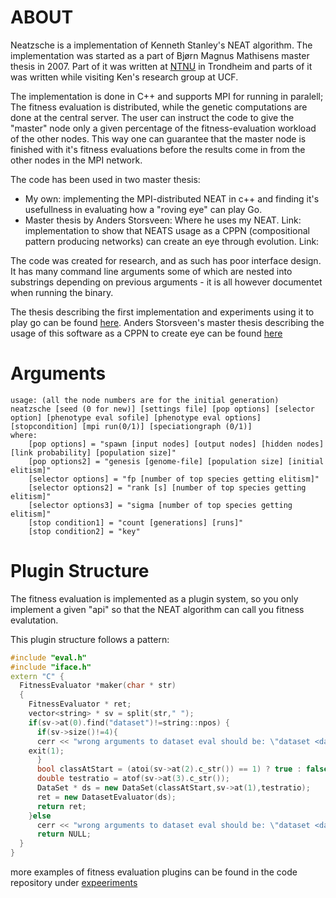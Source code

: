 # ABOUT
Neatzsche is a implementation of Kenneth Stanley's NEAT algorithm.
The implementation was started as a part of Bjørn Magnus Mathisens
master thesis in 2007. Part of it was written at [NTNU](http://www.ntnu.com)
in Trondheim and parts of it was written while visiting Ken's research
group at UCF.

The implementation is done in C++ and supports MPI for running in
paralell; The fitness evaluation is distributed, while the genetic
computations are done at the central server. The user can instruct the
code to give the "master" node only a given percentage of the
fitness-evaluation workload of the other nodes. This way one can
guarantee that the master node is finished with it's fitness
evaluations before the results come in from the other nodes in the MPI network.

The code has been used in two master thesis:
* My own: implementing the MPI-distributed NEAT in c++ and finding
it's usefullness in evaluating how a "roving eye" can play Go.
* Master thesis by Anders Storsveen: Where he uses my NEAT. Link:
  implementation to show that NEATS usage as a CPPN (compositional
  pattern producing networks) can create an eye through evolution. Link:


The code was created for research, and as such has poor interface
design. It has many command line arguments some of which are nested
into substrings depending on previous arguments - it is all however
documentet when running the binary.

The thesis describing the first implementation and experiments using
it to play go can be found
[here](https://github.com/epichub/neatzsche/blob/master/doc/roving-eye-master.pdf?raw=true). Anders
Storsveen's master thesis describing the usage of this software as a
CPPN to create eye can be found [here](https://github.com/epichub/neatzsche/blob/master/doc/cppn-master.pdf?raw=true)

# Arguments

	usage: (all the node numbers are for the initial generation) 
	neatzsche [seed (0 for new)] [settings file] [pop options] [selector option] [phenotype eval sofile] [phenotype eval options] [stopcondition] [mpi run(0/1)] [speciationgraph (0/1)]
	where:
		[pop options] = "spawn [input nodes] [output nodes] [hidden nodes] [link probability] [population size]"
		[pop options2] = "genesis [genome-file] [population size] [initial elitism]"
		[selector options] = "fp [number of top species getting elitism]"
		[selector options2] = "rank [s] [number of top species getting elitism]"
		[selector options3] = "sigma [number of top species getting elitism]"
		[stop condition1] = "count [generations] [runs]"
		[stop condition2] = "key"

	
# Plugin Structure

The fitness evaluation is implemented as a plugin system, so you only
implement a given "api" so that the NEAT algorithm can call you
fitness evalutation.

This plugin structure follows a pattern:
```c++
#include "eval.h"
#include "iface.h"
extern "C" {
  FitnessEvaluator *maker(char * str)
  {
    FitnessEvaluator * ret;
    vector<string> * sv = split(str," ");
    if(sv->at(0).find("dataset")!=string::npos) {
      if(sv->size()!=4){
      cerr << "wrong arguments to dataset eval should be: \"dataset <datasetfile> [classification at start[0/1]] [testration]\"" << endl;
	exit(1);
      }
      bool classAtStart = (atoi(sv->at(2).c_str()) == 1) ? true : false;
      double testratio = atof(sv->at(3).c_str());
      DataSet * ds = new DataSet(classAtStart,sv->at(1),testratio);
      ret = new DatasetEvaluator(ds);
      return ret;
    }else
      cerr << "wrong arguments to dataset eval should be: \"dataset <datasetfile> [classification at start[0/1]] [testration]\"" << endl;
      return NULL;
  }
}
```

more examples of fitness evaluation plugins can be found in the code
repository under [expeeriments](https://github.com/epichub/neatzsche/tree/master/experiments)
